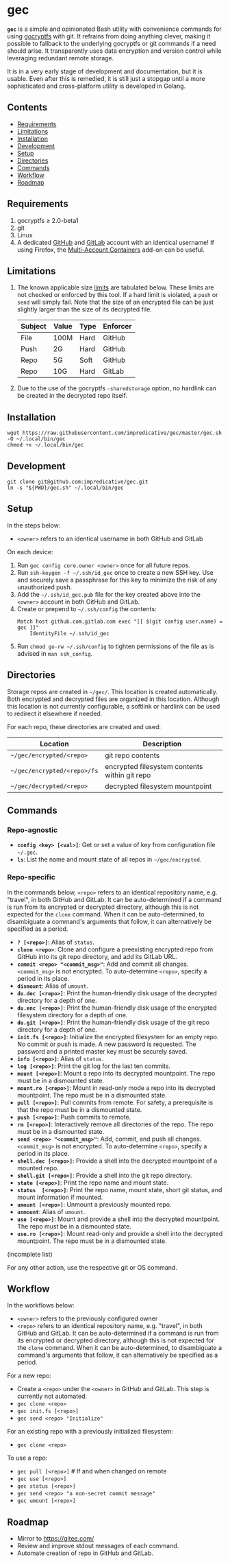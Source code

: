 # gec

**`gec`** is a simple and opinionated Bash utility with convenience commands for using [gocryptfs](https://github.com/rfjakob/gocryptfs) with git.
It refrains from doing anything clever, making it possible to fallback to the underlying gocryptfs or git commands if a need should arise.
It transparently uses data encryption and version control while leveraging redundant remote storage.

It is in a very early stage of development and documentation, but it is usable.
Even after this is remedied, it is still just a stopgap until a more sophisticated and cross-platform utility is developed in Golang.

## Contents
* [Requirements](#requirements)
* [Limitations](#limitations)
* [Installation](#installation)
* [Development](#development)
* [Setup](#setup)
* [Directories](#directories)
* [Commands](#commands)
* [Workflow](#workflow)
* [Roadmap](#roadmap)

## Requirements
1. gocryptfs ≥ 2.0-beta1
1. git
1. Linux
1. A dedicated [GitHub](https://github.com/) and [GitLab](https://gitlab.com/) account with an identical username!
If using Firefox, the [Multi-Account Containers](https://addons.mozilla.org/en-US/firefox/addon/multi-account-containers/) add-on can be useful.

## Limitations
1. The known applicable size [limits](https://stackoverflow.com/a/59479166/) are tabulated below.
These limits are not checked or enforced by this tool. If a hard limit is violated, a `push` or `send` will simply fail.
Note that the size of an encrypted file can be just slightly larger than the size of its decrypted file.

    | Subject | Value | Type | Enforcer |
    |---------|-------|------|----------|
    | File    | 100M  | Hard | GitHub   |
    | Push    | 2G    | Hard | GitHub   |
    | Repo    | 5G    | Soft | GitHub   |
    | Repo    | 10G   | Hard | GitLab   |

1. Due to the use of the gocryptfs `-sharedstorage` option, no hardlink can be created in the decrypted repo itself.

## Installation
```shell script
wget https://raw.githubusercontent.com/impredicative/gec/master/gec.sh -O ~/.local/bin/gec
chmod +x ~/.local/bin/gec
```

## Development
```shell script
git clone git@github.com:impredicative/gec.git
ln -s "${PWD}/gec.sh" ~/.local/bin/gec
```

## Setup
In the steps below:
* `<owner>` refers to an identical username in both GitHub and GitLab

On each device:
1. Run `gec config core.owner <owner>` once for all future repos.
1. Run `ssh-keygen -f ~/.ssh/id_gec` once to create a new SSH key. Use and securely save a passphrase for this key to minimize the risk of any unauthorized push.
1. Add the `~/.ssh/id_gec.pub` file for the key created above into the `<owner>` account in both GitHub and GitLab.
1. Create or prepend to `~/.ssh/config` the contents:
    ```shell script
    Match host github.com,gitlab.com exec "[[ $(git config user.name) = gec ]]"
        IdentityFile ~/.ssh/id_gec
    ```
1. Run `chmod go-rw ~/.ssh/config` to tighten permissions of the file as is advised in `man ssh_config`.

## Directories
Storage repos are created in `~/gec/`. This location is created automatically. Both encrypted and decrypted files are organized in this location.
Although this location is not currently configurable, a softlink or hardlink can be used to redirect it elsewhere if needed.

For each repo, these directories are created and used:

| Location                    | Description                                   |
|-----------------------------|-----------------------------------------------|
| `~/gec/encrypted/<repo>`    | git repo contents                             |
| `~/gec/encrypted/<repo>/fs` | encrypted filesystem contents within git repo |
| `~/gec/decrypted/<repo>`    | decrypted filesystem mountpoint               |

## Commands
### Repo-agnostic
* **`config <key> [<val>]`**: Get or set a value of key from configuration file `~/.gec`.
* **`ls`**: List the name and mount state of all repos in `~/gec/encrypted`.

### Repo-specific
In the commands below, `<repo>` refers to an identical repository name, e.g. "travel", in both GitHub and GitLab.
It can be auto-determined if a command is run from its encrypted or decrypted directory, although this is not expected for the `clone` command.
When it can be auto-determined, to disambiguate a command's arguments that follow, it can alternatively be specified as a period.

* **`? [<repo>]`**: Alias of `status`.
* **`clone <repo>`**: Clone and configure a preexisting encrypted repo from GitHub into its git repo directory, and add its GitLab URL.
* **`commit <repo> "<commit_msg>"`**: Add and commit all changes. `<commit_msg>` is not encrypted. To auto-determine `<repo>`, specify a period in its place.
* **`dismount`**: Alias of `umount`.
* **`du.dec [<repo>]`**:  Print the human-friendly disk usage of the decrypted directory for a depth of one.
* **`du.enc [<repo>]`**:  Print the human-friendly disk usage of the encrypted filesystem directory for a depth of one.
* **`du.git [<repo>]`**:  Print the human-friendly disk usage of the git repo directory for a depth of one.
* **`init.fs [<repo>]`**: Initialize the encrypted filesystem for an empty repo. No commit or push is made. A new password is requested. The password and a printed master key must be securely saved.
* **`info [<repo>]`**: Alias of `status`.
* **`log [<repo>]`**: Print the git log for the last ten commits.
* **`mount [<repo>]`**: Mount a repo into its decrypted mountpoint. The repo must be in a dismounted state.
* **`mount.ro [<repo>]`**: Mount in read-only mode a repo into its decrypted mountpoint. The repo must be in a dismounted state.
* **`pull [<repo>]`**: Pull commits from remote. For safety, a prerequisite is that the repo must be in a dismounted state.
* **`push [<repo>]`**: Push commits to remote.
* **`rm [<repo>]`**: Interactively remove all directories of the repo. The repo must be in a dismounted state.
* **`send <repo> "<commit_msg>"`**: Add, commit, and push all changes. `<commit_msg>` is not encrypted. To auto-determine `<repo>`, specify a period in its place.
* **`shell.dec [<repo>]`**: Provide a shell into the decrypted mountpoint of a mounted repo.
* **`shell.git [<repo>]`**: Provide a shell into the git repo directory.
* **`state [<repo>]`**: Print the repo name and mount state.
* **`status  [<repo>]`**: Print the repo name, mount state, short git status, and mount information if mounted.
* **`umount [<repo>]`**: Unmount a previously mounted repo.
* **`unmount`**: Alias of `umount`.
* **`use [<repo>]`**: Mount and provide a shell into the decrypted mountpoint. The repo must be in a dismounted state.
* **`use.ro [<repo>]`**: Mount read-only and provide a shell into the decrypted mountpoint. The repo must be in a dismounted state.

(incomplete list)

For any other action, use the respective git or OS command.

## Workflow
In the workflows below:
* `<owner>` refers to the previously configured owner
* `<repo>` refers to an identical repository name, e.g. "travel", in both GitHub and GitLab.
It can be auto-determined if a command is run from its encrypted or decrypted directory, although this is not expected for the `clone` command.
When it can be auto-determined, to disambiguate a command's arguments that follow, it can alternatively be specified as a period.

For a new repo:
* Create a `<repo>` under the `<owner>` in GitHub and GitLab. This step is currently not automated.
* `gec clone <repo>`
* `gec init.fs [<repo>]`
* `gec send <repo> "Initialize"`

For an existing repo with a previously initialized filesystem:
* `gec clone <repo>`

To use a repo:
* `gec pull [<repo>]`  # If and when changed on remote
* `gec use [<repo>]`
* `gec status [<repo>]`
* `gec send <repo> "a non-secret commit message"`
* `gec umount [<repo>]`

## Roadmap
* Mirror to https://gitee.com/
* Review and improve stdout messages of each command.
* Automate creation of repo in GitHub and GitLab.
